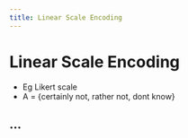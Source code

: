```yaml
---
title: Linear Scale Encoding
---
```


# Linear Scale Encoding
- Eg Likert scale
- A = {certainly not, rather not, dont know}

## …










